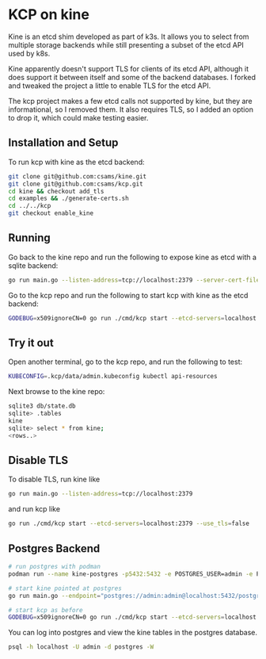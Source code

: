 KCP on kine
===========
Kine is an etcd shim developed as part of k3s. It allows you to select from
multiple storage backends while still presenting a subset of the etcd API
used by k8s.

Kine apparently doesn't support TLS for clients of its etcd API, although it
does support it between itself and some of the backend databases. I forked and
tweaked the project a little to enable TLS for the etcd API.

The kcp project makes a few etcd calls not supported by kine, but they are
informational, so I removed them. It also requires TLS, so I added an option to
drop it, which could make testing easier.

Installation and Setup
----------------------
To run kcp with kine as the etcd backend:

```bash
git clone git@github.com:csams/kine.git
git clone git@github.com:csams/kcp.git
cd kine && checkout add_tls
cd examples && ./generate-certs.sh
cd ../../kcp
git checkout enable_kine
```

Running
-------
Go back to the kine repo and run the following to expose kine as etcd with a sqlite backend:
```bash
go run main.go --listen-address=tcp://localhost:2379 --server-cert-file=examples/server.crt --server-key-file=examples/server.key
```

Go to the kcp repo and run the following to start kcp with kine as the etcd backend:
```bash
GODEBUG=x509ignoreCN=0 go run ./cmd/kcp start --etcd-servers=localhost:2379 --etcd-certfile=../kine/examples/server.crt --etcd-keyfile=../kine/examples/server.key --etcd-cafile=../kine/examples/ca.crt
```

Try it out
----------
Open another terminal, go to the kcp repo, and run the following to test:
```bash
KUBECONFIG=.kcp/data/admin.kubeconfig kubectl api-resources
```

Next browse to the kine repo:
```bash
sqlite3 db/state.db
sqlite> .tables
kine
sqlite> select * from kine;
<rows..>
```

Disable TLS
-----------
To disable TLS, run kine like
```bash
go run main.go --listen-address=tcp://localhost:2379
```

and run kcp like
```bash
go run ./cmd/kcp start --etcd-servers=localhost:2379 --use_tls=false
```

Postgres Backend
----------------
```bash
# run postgres with podman
podman run --name kine-postgres -p5432:5432 -e POSTGRES_USER=admin -e POSTGRES_PASSWORD=admin -d postgres

# start kine pointed at postgres
go run main.go --endpoint="postgres://admin:admin@localhost:5432/postgres?sslmode=disable" --listen-address=tcp://localhost:2379 --server-cert-file=examples/server.crt --server-key-file=examples/server.key

# start kcp as before
GODEBUG=x509ignoreCN=0 go run ./cmd/kcp start --etcd-servers=localhost:2379 --etcd-certfile=../kine/examples/server.crt --etcd-keyfile=../kine/examples/server.key --etcd-cafile=../kine/examples/ca.crt
```

You can log into postgres and view the kine tables in the postgres database.
```bash
psql -h localhost -U admin -d postgres -W
```
